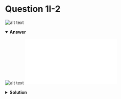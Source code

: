 # Question 1I-2
![alt text](q1I-2.png)

<details open>
<summary><b>Answer</b></summary>

![alt text](a1I-2.svg)
![alt text](a1I-2.py)
</details>

<details>
<summary><b>Solution</b></summary>

![alt text](s1I-2.png)
</details>

